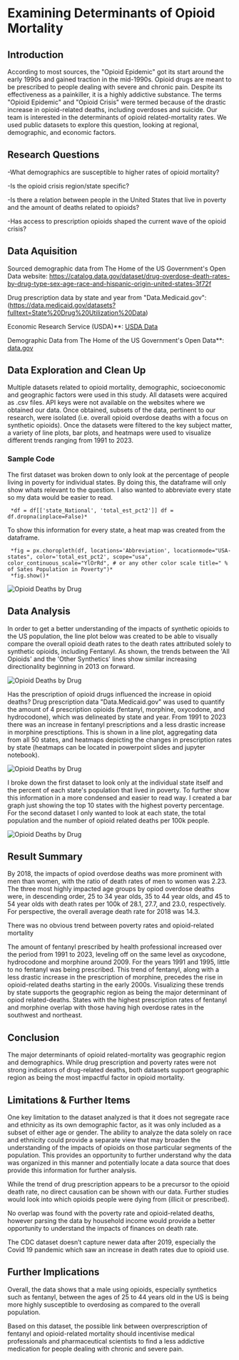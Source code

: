 # Examining Determinants of Opioid Mortality
## Introduction
According to most sources, the "Opioid Epidemic" got its start around the early 1990s and gained traction in the mid-1990s. Opioid drugs are meant to be prescribed to people dealing with severe and chronic pain. Despite its effectiveness as a painkiller, it is a highly addictive substance. The terms "Opioid Epidemic" and "Opioid Crisis" were termed because of the drastic increase in opioid-related deaths, including overdoses and suicide. Our team is interested in the determinants of opioid related-mortality rates. We used public datasets to explore this question, looking at regional, demographic, and economic factors. 

## Research Questions
-What demographics are susceptible to higher rates of opioid mortality?

-Is the opioid crisis region/state specific?

-Is there a relation between people in the United States that live in poverty and the amount of deaths related to opioids?

-Has access to prescription opioids shaped the current wave of the opioid crisis?

## Data Aquisition

Sourced demographic data from The Home of the US Government's Open Data website: https://catalog.data.gov/dataset/drug-overdose-death-rates-by-drug-type-sex-age-race-and-hispanic-origin-united-states-3f72f

Drug prescription data by state and year from "Data.Medicaid.gov":(https://data.medicaid.gov/datasets?fulltext=State%20Drug%20Utilization%20Data)

Economic Research Service (USDA)**: [USDA Data](https://data.ers.usda.gov/reports.aspx?ID=17826)

Demographic Data from The Home of the US Government's Open Data**: [data.gov](https://data.gov)

## Data Exploration and Clean Up
Multiple datasets related to opioid mortality, demographic, socioeconomic and geographic factors were used in this study. All datasets were acquired as .csv files. API keys were not available on the websites where we obtained our data. Once obtained, subsets of the data, pertinent to our research, were isolated (i.e. overall opioid overdose deaths with a focus on synthetic opioids). Once the datasets were filtered to the key subject matter, a variety of line plots, bar plots, and heatmaps were used to visualize different trends ranging from 1991 to 2023.

### Sample Code
The first dataset was broken down to only look at the percentage of people living in poverty for individual states. By doing this, the dataframe will only show whats relevant to the question. I also wanted to abbreviate every state so my data would be easier to read.

     *df = df[['state_National', 'total_est_pct2']] df = df.dropna(inplace=False)*
     
To show this information for every state, a heat map was created from the dataframe.

     *fig = px.choropleth(df, locations='Abbreviation', locationmode="USA-states", color='total_est_pct2', scope="usa", color_continuous_scale="YlOrRd", # or any other color scale title=" % of Sates Population in Poverty")*
     *fig.show()*
     
![Opioid Deaths by Drug](https://github.com/NefertitiM/Determinants-of-Opioid-Mortality/blob/main/images/state_poverty_map.png)

## Data Analysis

In order to get a better understanding of the impacts of synthetic opioids to the US population, the line plot below was created to be able to visually compare the overall opioid death rates to the death rates attributed solely to synthetic opioids, including Fentanyl.  As shown, the trends between the 'All Opioids' and the 'Other Synthetics' lines show similar increasing directionality beginning in 2013 on forward.

![Opioid Deaths by Drug](https://github.com/NefertitiM/Determinants-of-Opioid-Mortality/blob/main/Output/rate_by_synth1.png)

Has the prescription of opioid drugs influenced the increase in opioid deaths? Drug prescription data "Data.Medicaid.gov" was used to quantify the amount of 4 prescription opioids (fentanyl, morphine, oxycodone, and hydrocodone), which was delineated by state and year. From 1991 to 2023 there was an increase in fentanyl prescriptions and a less drastic increase in morphine presctiptions. This is shown in a line plot, aggregating data from all 50 states, and heatmaps depicting the changes in prescription rates by state (heatmaps can be located in powerpoint slides and jupyter notebook).

![Opioid Deaths by Drug](https://github.com/NefertitiM/Determinants-of-Opioid-Mortality/blob/main/Output/Country_Level_Trends_in_Morphine_Prescriptions.png)

I broke down the first dataset to look only at the individual state itself and the percent of each state's population that lived in poverty. To further show this information in a more condensed and easier to read way. I created a bar graph just showing the top 10 states with the highest poverty percentage. For the second dataset I only wanted to look at each state, the total population and the number of opioid related deaths per 100k people.

![Opioid Deaths by Drug](https://github.com/NefertitiM/Determinants-of-Opioid-Mortality/blob/main/images/poverty_vs_deaths.png)

## Result Summary
By 2018, the impacts of opiod overdose deaths was more prominent with men than women, with the ratio of death rates of men to women was 2.23.
The three most highly impacted age groups by opiod overdose deaths were, in descending order, 25 to 34 year olds, 35 to 44 year olds, and 45 to 54 year olds with death rates per 100k of 28.1, 27.7, and 23.0, respectively. For perspective, the overall average death rate for 2018 was 14.3.

There was no obvious trend between poverty rates and opioid-related mortality

The amount of fentanyl prescribed by health professional increased over the period from 1991 to 2023, leveling off on the same level as oxycodone, hydrocodone and morphine around 2009. For the years 1991 and 1995, little to no fentanyl was being prescribed. This trend of fentanyl, along with a less drastic increase in the prescription of morphine, precedes the rise in opioid-related deaths starting in the early 2000s. Visualizing these trends by state supports the geographic region as being the major determinant of opiod related-deaths. States with the highest prescription rates of fentanyl and morphine overlap with those having high overdose rates in the southwest and northeast.

## Conclusion
The major determinants of opioid related-mortality was geographic region and demographics. While drug prescription and poverty rates were not strong indicators of drug-related deaths, both datasets support geographic region as being the most impactful factor in opioid mortality.

## Limitations & Further Items
One key limitation to the dataset analyzed is that it does not segregate race and ethnicity as its own demographic factor, as it was only included as a subset of either age or gender.  The ability to analyze the data solely on race and ethnicity could provide a separate view that may broaden the understanding of the impacts of opioids on those particular segments of the population.  This provides an opportunity to further understand why the data was organized in this manner and potentially locate a data source that does provide this information for further analysis.

While the trend of drug prescription appears to be a precursor to the opioid death rate, no direct causation can be shown with our data. Further studies would look into which opioids people were dying from (illicit or prescribed).

No overlap was found with the poverty rate and opioid-related deaths, however parsing the data by household income would provide a better opportunity to understand the impacts of finances on death rate.


The CDC dataset doesn’t capture newer data after 2019, especially the Covid 19 pandemic which saw an increase in death rates due to opioid use.


## Further Implications
Overall, the data shows that a male using opioids, especially synthetics such as fentanyl, between the ages of 25 to 44 years old in the US is being more highly susceptible to overdosing as compared to the overall population.

Based on this dataset, the possible link between overprescription of fentanyl and opioid-related mortality should incentivise medical professionals and pharmaceutical scientists to find a less addictive medication for people dealing with chronic and severe pain.
